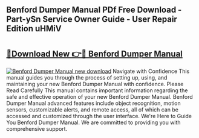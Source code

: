 ## Benford Dumper Manual PDf Free Download - Part-ySn Service Owner Guide - User Repair Edition uHMiV

# <h2><a href="http://bc7569.oget.top/?id=Benford+Dumper+Manual">🔗Download New 👉🔴 Benford Dumper Manual</a></h2>

[![Benford Dumper Manual new download](https://i.imgur.com/5g1atiW.png)](http://bc7569.oget.top/?id=Benford+Dumper+Manual)
Navigate with Confidence This manual guides you through the process of setting up, using, and maintaining your new Benford Dumper Manual with confidence. Please Read Carefully This manual contains important information regarding the safe and effective operation of your new Benford Dumper Manual. Benford Dumper Manual advanced features include object recognition, motion sensors, customizable alerts, and remote access, all of which can be accessed and customized through the user interface. We're Here to Guide You Benford Dumper Manual. We are committed to providing you with comprehensive support.
